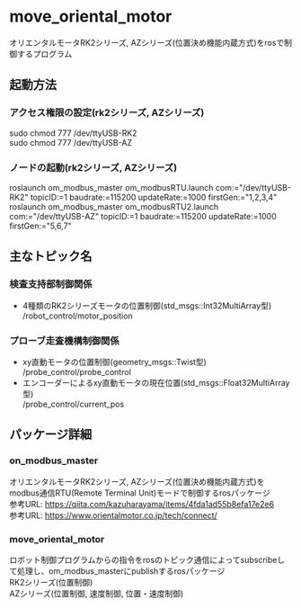 # move_oriental_motor
オリエンタルモータRK2シリーズ, AZシリーズ(位置決め機能内蔵方式)をrosで制御するプログラム

## 起動方法
### アクセス権限の設定(rk2シリーズ, AZシリーズ)
sudo chmod 777 /dev/ttyUSB-RK2 <br>
sudo chmod 777 /dev/ttyUSB-AZ <br>

### ノードの起動(rk2シリーズ, AZシリーズ)
roslaunch om_modbus_master om_modbusRTU.launch com:="/dev/ttyUSB-RK2" topicID:=1 baudrate:=115200 updateRate:=1000 firstGen:="1,2,3,4" <br>
roslaunch om_modbus_master om_modbusRTU2.launch com:="/dev/ttyUSB-AZ" topicID:=1 baudrate:=115200 updateRate:=1000 firstGen:="5,6,7" <br>

## 主なトピック名
### 検査支持部制御関係
* 4種類のRK2シリーズモータの位置制御(std_msgs::Int32MultiArray型) <br>
/robot_control/motor_position <br>
### プローブ走査機構制御関係
* xy直動モータの位置制御(geometry_msgs::Twist型) <br>
/probe_control/probe_control <br>
* エンコーダーによるxy直動モータの現在位置(std_msgs::Float32MultiArray型) <br>
/probe_control/current_pos <br>


## パッケージ詳細
### on_modbus_master
オリエンタルモータRK2シリーズ, AZシリーズ(位置決め機能内蔵方式)をmodbus通信RTU(Remote Terminal Unit)モードで制御するrosパッケージ <br>
参考URL: https://qiita.com/kazuharayama/items/4fda1ad55b8efa17e2e6 <br>
参考URL: https://www.orientalmotor.co.jp/tech/connect/ <br>

### move_oriental_motor
ロボット制御プログラムからの指令をrosのトピック通信によってsubscribeして処理し、om_modbus_masterにpublishするrosパッケージ <br>
RK2シリーズ(位置制御) <br>
AZシリーズ(位置制御, 速度制御, 位置・速度制御) <br>

